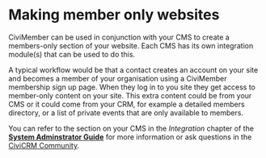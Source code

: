 # Making member only websites

CiviMember can be used in conjunction with your CMS to create a
members-only section of your website. Each CMS has its own integration
module(s) that can be used to do this.

A typical workflow would be that
a contact creates an account on your site and becomes a member of your
organisation using a CiviMember membership sign up page. When they log
in to you site they get access to member-only content on your site.
This extra content could be from your CMS or it could come from your
CRM, for example a detailed members directory, or a list of private
events that are only available to members.

You can refer to the section
on your CMS in the *Integration* chapter of the [**System Adminstrator Guide**](https://docs.civicrm.org/sysadmin/en/latest/) for more information or ask
questions in the [CiviCRM Community](/the-civicrm-community/the-civicrm-community.md).
